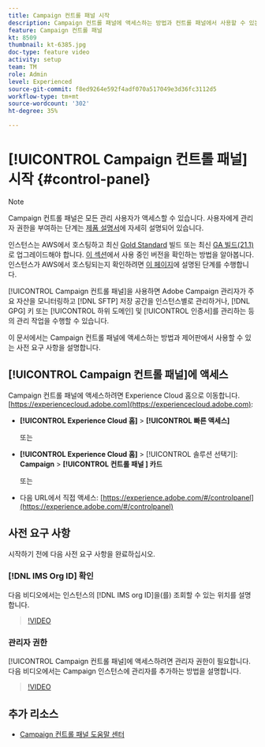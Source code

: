 ```yaml
---
title: Campaign 컨트롤 패널 시작
description: Campaign 컨트롤 패널에 액세스하는 방법과 컨트롤 패널에서 사용할 수 있는 사전 요구 사항을 알아봅니다.
feature: Campaign 컨트롤 패널
kt: 8509
thumbnail: kt-6385.jpg
doc-type: feature video
activity: setup
team: TM
role: Admin
level: Experienced
source-git-commit: f8ed9264e592f4adf070a517049e3d36fc3112d5
workflow-type: tm+mt
source-wordcount: '302'
ht-degree: 35%

---
```


# [!UICONTROL Campaign 컨트롤 패널] 시작 {#control-panel}

>[!NOTE]
>
> Campaign 컨트롤 패널은 모든 관리 사용자가 액세스할 수 있습니다. 사용자에게 관리자 권한을 부여하는 단계는 [제품 설명서](https://experienceleague.adobe.com/docs/control-panel/using/discover-control-panel/managing-permissions.html?lang=ko#discover-control-panel)에 자세히 설명되어 있습니다.
>
> 인스턴스는 AWS에서 호스팅하고 최신 [Gold Standard](https://experienceleague.adobe.com/docs/campaign-classic/using/release-notes/gs-release/gs-overview.html?lang=ko) 빌드 또는 최신 [GA 빌드(21.1)](https://experienceleague.adobe.com/docs/campaign-classic/using/release-notes/latest-release.html?lang=en#release-notes)로 업그레이드해야 합니다. [이 섹션](https://experienceleague.adobe.com/docs/campaign-classic/using/getting-started/starting-with-adobe-campaign/launching-adobe-campaign.html?lang=en#getting-your-campaign-version)에서 사용 중인 버전을 확인하는 방법을 알아봅니다. 인스턴스가 AWS에서 호스팅되는지 확인하려면 [이 페이지](https://experienceleague.adobe.com/docs/control-panel/using/faq.html)에 설명된 단계를 수행합니다.

[!UICONTROL Campaign 컨트롤 패널]을 사용하면 Adobe Campaign 관리자가 주요 자산을 모니터링하고 [!DNL SFTP] 저장 공간을 인스턴스별로 관리하거나, [!DNL GPG] 키 또는 [!UICONTROL 하위 도메인] 및 [!UICONTROL 인증서]를 관리하는 등의 관리 작업을 수행할 수 있습니다.

이 문서에서는 Campaign 컨트롤 패널에 액세스하는 방법과 제어판에서 사용할 수 있는 사전 요구 사항을 설명합니다.

## [!UICONTROL Campaign 컨트롤 패널]에 액세스

Campaign 컨트롤 패널에 액세스하려면 Experience Cloud 홈으로 이동합니다. [https://experiencecloud.adobe.com](https://experiencecloud.adobe.com):

* **[!UICONTROL Experience Cloud 홈]**  >  **[!UICONTROL 빠른 액세스]**

   또는
* **[!UICONTROL Experience Cloud 홈]**   >  [!UICONTROL 솔루션 선택기]:  **Campaign**  >  **[!UICONTROL 컨트롤 패널 ] 카드**

   또는

* 다음 URL에서 직접 액세스: [https://experience.adobe.com/#/controlpanel](https://experience.adobe.com/#/controlpanel)

## 사전 요구 사항

시작하기 전에 다음 사전 요구 사항을 완료하십시오.

### [!DNL IMS Org ID] 확인 

다음 비디오에서는 인스턴스의 [!DNL IMS org ID]을(를) 조회할 수 있는 위치를 설명합니다.

>[!VIDEO](https://video.tv.adobe.com/v/27183?quality=12)

### 관리자 권한

[!UICONTROL Campaign 컨트롤 패널]에 액세스하려면 관리자 권한이 필요합니다.
다음 비디오에서는 Campaign 인스턴스에 관리자를 추가하는 방법을 설명합니다.

>[!VIDEO](https://video.tv.adobe.com/v/27147?quality=12)

## 추가 리소스

* [Campaign 컨트롤 패널 도움말 센터](https://experienceleague.adobe.com/docs/control-panel/using/control-panel-home.html?lang=ko)
